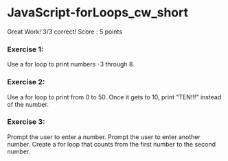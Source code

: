 # JavaScript-forLoops_cw_short

Great Work! 3/3 correct!
Score : 5 points 


### Exercise 1:
Use a for loop to print numbers -3 through 8.

### Exercise 2:
Use a for loop to print from 0 to 50. Once it gets to 10, print "TEN!!!" instead of the number.

### Exercise 3:
Prompt the user to enter a number. Prompt the user to enter another number. Create a for loop that counts from the first number to the second number.
